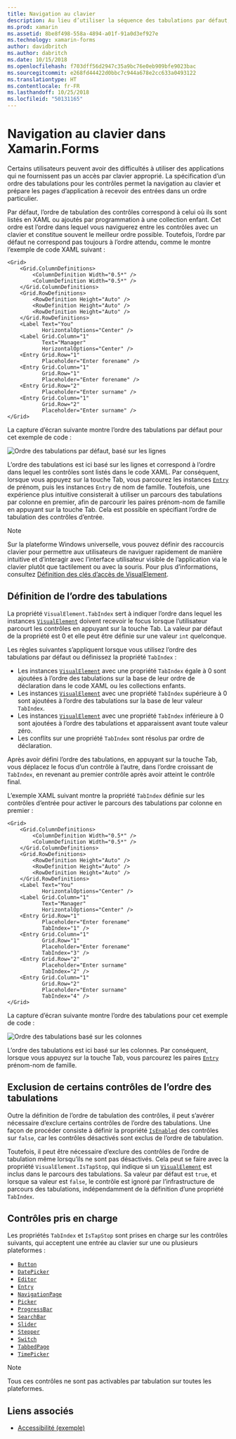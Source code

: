 ```yaml
---
title: Navigation au clavier
description: Au lieu d’utiliser la séquence des tabulations par défaut, il est parfois nécessaire de paramétrer votre interface utilisateur en spécifiant la séquence des tabulations avec une combinaison des propriétés TabIndex et IsTapStop.
ms.prod: xamarin
ms.assetid: 8be8f498-558a-4894-a01f-91a0d3ef927e
ms.technology: xamarin-forms
author: davidbritch
ms.author: dabritch
ms.date: 10/15/2018
ms.openlocfilehash: f703dff56d2947c35a9bc76e0eb909bfe9023bac
ms.sourcegitcommit: e268fd44422d0bbc7c944a678e2cc633a0493122
ms.translationtype: HT
ms.contentlocale: fr-FR
ms.lasthandoff: 10/25/2018
ms.locfileid: "50131165"
---
```

# <a name="keyboard-navigation-in-xamarinforms"></a>Navigation au clavier dans Xamarin.Forms

Certains utilisateurs peuvent avoir des difficultés à utiliser des applications qui ne fournissent pas un accès par clavier approprié. La spécification d’un ordre des tabulations pour les contrôles permet la navigation au clavier et prépare les pages d’application à recevoir des entrées dans un ordre particulier.

Par défaut, l’ordre de tabulation des contrôles correspond à celui où ils sont listés en XAML ou ajoutés par programmation à une collection enfant. Cet ordre est l’ordre dans lequel vous naviguerez entre les contrôles avec un clavier et constitue souvent le meilleur ordre possible. Toutefois, l’ordre par défaut ne correspond pas toujours à l’ordre attendu, comme le montre l’exemple de code XAML suivant :

```xaml
<Grid>
    <Grid.ColumnDefinitions>
        <ColumnDefinition Width="0.5*" />
        <ColumnDefinition Width="0.5*" />
    </Grid.ColumnDefinitions>
    <Grid.RowDefinitions>
        <RowDefinition Height="Auto" />
        <RowDefinition Height="Auto" />
        <RowDefinition Height="Auto" />
    </Grid.RowDefinitions>
    <Label Text="You"
           HorizontalOptions="Center" />
    <Label Grid.Column="1"
           Text="Manager"
           HorizontalOptions="Center" />
    <Entry Grid.Row="1"
           Placeholder="Enter forename" />
    <Entry Grid.Column="1"
           Grid.Row="1"
           Placeholder="Enter forename" />
    <Entry Grid.Row="2"
           Placeholder="Enter surname" />
    <Entry Grid.Column="1"
           Grid.Row="2"
           Placeholder="Enter surname" />
</Grid>
```

La capture d’écran suivante montre l’ordre des tabulations par défaut pour cet exemple de code :

![](keyboard-images/default-tab-order.png "Ordre des tabulations par défaut, basé sur les lignes")

L’ordre des tabulations est ici basé sur les lignes et correspond à l’ordre dans lequel les contrôles sont listés dans le code XAML. Par conséquent, lorsque vous appuyez sur la touche Tab, vous parcourez les instances [`Entry`](xref:Xamarin.Forms.Entry) de prénom, puis les instances `Entry` de nom de famille. Toutefois, une expérience plus intuitive consisterait à utiliser un parcours des tabulations par colonne en premier, afin de parcourir les paires prénom-nom de famille en appuyant sur la touche Tab. Cela est possible en spécifiant l’ordre de tabulation des contrôles d’entrée.

> [!NOTE]
> Sur la plateforme Windows universelle, vous pouvez définir des raccourcis clavier pour permettre aux utilisateurs de naviguer rapidement de manière intuitive et d’interagir avec l’interface utilisateur visible de l’application via le clavier plutôt que tactilement ou avec la souris. Pour plus d’informations, consultez [Définition des clés d’accès de VisualElement](~/xamarin-forms/platform/platform-specifics/consuming/windows.md#visualelement-accesskeys).

## <a name="setting-the-tab-order"></a>Définition de l’ordre des tabulations

La propriété `VisualElement.TabIndex` sert à indiquer l’ordre dans lequel les instances [`VisualElement`](xref:Xamarin.Forms.VisualElement) doivent recevoir le focus lorsque l’utilisateur parcourt les contrôles en appuyant sur la touche Tab. La valeur par défaut de la propriété est 0 et elle peut être définie sur une valeur `int` quelconque.

Les règles suivantes s’appliquent lorsque vous utilisez l’ordre des tabulations par défaut ou définissez la propriété `TabIndex` :

 - Les instances [`VisualElement`](xref:Xamarin.Forms.VisualElement) avec une propriété `TabIndex` égale à 0 sont ajoutées à l’ordre des tabulations sur la base de leur ordre de déclaration dans le code XAML ou les collections enfants.
 - Les instances [`VisualElement`](xref:Xamarin.Forms.VisualElement) avec une propriété `TabIndex` supérieure à 0 sont ajoutées à l’ordre des tabulations sur la base de leur valeur `TabIndex`.
 - Les instances [`VisualElement`](xref:Xamarin.Forms.VisualElement) avec une propriété `TabIndex` inférieure à 0 sont ajoutées à l’ordre des tabulations et apparaissent avant toute valeur zéro.
 - Les conflits sur une propriété `TabIndex` sont résolus par ordre de déclaration.

Après avoir défini l’ordre des tabulations, en appuyant sur la touche Tab, vous déplacez le focus d’un contrôle à l’autre, dans l’ordre croissant de `TabIndex`, en revenant au premier contrôle après avoir atteint le contrôle final.

L’exemple XAML suivant montre la propriété `TabIndex` définie sur les contrôles d’entrée pour activer le parcours des tabulations par colonne en premier :

```xaml
<Grid>
    <Grid.ColumnDefinitions>
        <ColumnDefinition Width="0.5*" />
        <ColumnDefinition Width="0.5*" />
    </Grid.ColumnDefinitions>
    <Grid.RowDefinitions>
        <RowDefinition Height="Auto" />
        <RowDefinition Height="Auto" />
        <RowDefinition Height="Auto" />
    </Grid.RowDefinitions>
    <Label Text="You"
           HorizontalOptions="Center" />
    <Label Grid.Column="1"
           Text="Manager"
           HorizontalOptions="Center" />
    <Entry Grid.Row="1"
           Placeholder="Enter forename"
           TabIndex="1" />
    <Entry Grid.Column="1"
           Grid.Row="1"
           Placeholder="Enter forename"
           TabIndex="3" />
    <Entry Grid.Row="2"
           Placeholder="Enter surname"
           TabIndex="2" />
    <Entry Grid.Column="1"
           Grid.Row="2"
           Placeholder="Enter surname"
           TabIndex="4" />
</Grid>
```

La capture d’écran suivante montre l’ordre des tabulations pour cet exemple de code :

![](keyboard-images/correct-tab-order.png "Ordre des tabulations basé sur les colonnes")

L’ordre des tabulations est ici basé sur les colonnes. Par conséquent, lorsque vous appuyez sur la touche Tab, vous parcourez les paires [`Entry`](xref:Xamarin.Forms.Entry) prénom-nom de famille.

## <a name="excluding-controls-from-the-tab-order"></a>Exclusion de certains contrôles de l’ordre des tabulations

Outre la définition de l’ordre de tabulation des contrôles, il peut s’avérer nécessaire d’exclure certains contrôles de l’ordre des tabulations. Une façon de procéder consiste à définir la propriété [`IsEnabled`](xref:Xamarin.Forms.VisualElement) des contrôles sur `false`, car les contrôles désactivés sont exclus de l’ordre de tabulation.

Toutefois, il peut être nécessaire d’exclure des contrôles de l’ordre de tabulation même lorsqu’ils ne sont pas désactivés. Cela peut se faire avec la propriété `VisualElement.IsTapStop`, qui indique si un [`VisualElement`](xref:Xamarin.Forms.VisualElement) est inclus dans le parcours des tabulations. Sa valeur par défaut est `true`, et lorsque sa valeur est `false`, le contrôle est ignoré par l’infrastructure de parcours des tabulations, indépendamment de la définition d’une propriété `TabIndex`.

## <a name="supported-controls"></a>Contrôles pris en charge

Les propriétés `TabIndex` et `IsTapStop` sont prises en charge sur les contrôles suivants, qui acceptent une entrée au clavier sur une ou plusieurs plateformes :

- [`Button`](xref:Xamarin.Forms.Button)
- [`DatePicker`](xref:Xamarin.Forms.DatePicker)
- [`Editor`](xref:Xamarin.Forms.Editor)
- [`Entry`](xref:Xamarin.Forms.Entry)
- [`NavigationPage`](xref:Xamarin.Forms.NavigationPage)
- [`Picker`](xref:Xamarin.Forms.Picker)
- [`ProgressBar`](xref:Xamarin.Forms.ProgressBar)
- [`SearchBar`](xref:Xamarin.Forms.SearchBar)
- [`Slider`](xref:Xamarin.Forms.Slider)
- [`Stepper`](xref:Xamarin.Forms.Stepper)
- [`Switch`](xref:Xamarin.Forms.Switch)
- [`TabbedPage`](xref:Xamarin.Forms.TabbedPage)
- [`TimePicker`](xref:Xamarin.Forms.TimePicker)

> [!NOTE]
> Tous ces contrôles ne sont pas activables par tabulation sur toutes les plateformes.

## <a name="related-links"></a>Liens associés

- [Accessibilité (exemple)](https://developer.xamarin.com/samples/xamarin-forms/UserInterface/Accessibility/)
